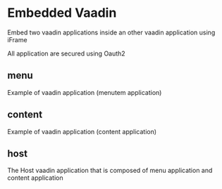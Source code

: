 # Embedded Vaadin
Embed two vaadin applications inside an other vaadin application using iFrame

All application are secured using Oauth2

## menu

Example of vaadin application (menutem application) 


## content
Example of vaadin application (content application) 


## host
The Host vaadin application that is composed of menu application and content application
